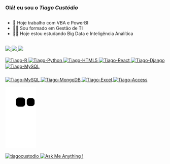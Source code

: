 ### Olá! eu sou o _Tiago Custódio_

##

- 🔭 Hoje trabalho com VBA e PowerBI
- 👨‍🎓 Sou formado em Gestão de TI
- 🧑‍💻 Hoje estou estudando Big Data e Inteligência Analítica
##

 <div>
  <a href="https://github.com/tiagocustodio">
  <img height="120em" src="https://github-readme-stats.vercel.app/api?username=tiagocustodio&show_icons=true&theme=chartreuse-dark&include_all_commits=true&count_private=true"/>
  <img height="120em" src="https://github-readme-streak-stats.herokuapp.com/?user=tiagocustodio&show_icons=true&theme=chartreuse-dark"]"https://github.com/DenverCoder1/github-readme-streak-stats">
  <img height="120em" src="https://github-readme-stats.vercel.app/api/top-langs/?username=tiagocustodio&layout=compact&langs_count=7&theme=chartreuse-dark"/>
  
</div>
 <div style="display: inline_block"><br>
  <img align="center" alt="Tiago-R" height="30" width="60" src="https://img.shields.io/badge/R-276DC3?style=for-the-badge&logo=r&logoColor=white">
  <img align="center" alt="Tiago-Python" height="30" width="100" src="https://img.shields.io/badge/Python-3776AB?style=for-the-badge&logo=python&logoColor=white">
  <img align="center" alt="Tiago-HTML5" height="30" width="90" src="https://img.shields.io/badge/HTML5-E34F26?style=for-the-badge&logo=html5&logoColor=white">
  <img align="center" alt="Tiago-React" height="30" width="90" src="https://img.shields.io/badge/React-20232A?style=for-the-badge&logo=react&logoColor=61DAFB">
  <img align="center" alt="Tiago-Django" height="30" width="100" src="https://img.shields.io/badge/Django-092E20?style=for-the-badge&logo=django&logoColor=white">
  <img align="center" alt="Tiago-MySQL" height="30" width="80" src="https://img.shields.io/badge/PHP-777BB4?style=for-the-badge&logo=php&logoColor=white">
   
###

<div> 
  <img align="center" alt="Tiago-MySQL" height="30" width="100" src="https://img.shields.io/badge/MySQL-00000F?style=for-the-badge&logo=mysql&logoColor=white">
  <img align="center" alt="Tiago-MongoDB" height="30" width="120" src="https://img.shields.io/badge/MongoDB-4EA94B?style=for-the-badge&logo=mongodb&logoColor=white">
  <img align="center" alt="Tiago-Excel" height="30" width="150" src="https://img.shields.io/badge/Microsoft_Excel-217346?style=for-the-badge&logo=microsoft-excel&logoColor=white">
  <img align="center" alt="Tiago-Access" height="30" width="160" src="https://img.shields.io/badge/Microsoft_Access-A4373A?style=for-the-badge&logo=microsoft-access&logoColor=white">

 
  ![Snake animation](https://github.com/rafaballerini/rafaballerini/blob/output/github-contribution-grid-snake.svg)
 
</div>
  
<img src="https://komarev.com/ghpvc/?username=tiagocustodio&color=green" alt="tiagocustodio" />  [![Ask Me Anything !](https://img.shields.io/badge/Ask%20me-anything-1abc9c.svg)](https://GitHub.com/Naereen/ama)
